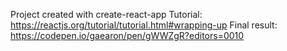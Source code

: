 Project created with create-react-app
Tutorial: https://reactjs.org/tutorial/tutorial.html#wrapping-up
Final result: https://codepen.io/gaearon/pen/gWWZgR?editors=0010

